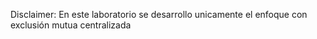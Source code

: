 Disclaimer: En este laboratorio se desarrollo unicamente el enfoque con exclusión mutua centralizada